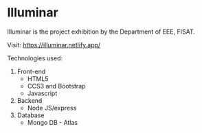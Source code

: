 # Illuminar
Illuminar is the project exhibition by the Department of EEE, FISAT.

Visit: https://illuminar.netlify.app/


Technologies used:

1. Front-end
    - HTML5
    - CCS3 and Bootstrap
    - Javascript
2. Backend
    - Node JS/express
3. Database
    - Mongo DB - Atlas
